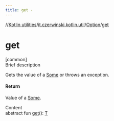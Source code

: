 ```yaml
---
title: get -
---
```

//[Kotlin utilities](../../index.html)/[it.czerwinski.kotlin.util](../index.html)/[Option](index.html)/[get](get.html)



# get  
[common]  
Brief description  


Gets the value of a [Some](../-some/index.html) or throws an exception.



#### Return  


Value of a [Some](../-some/index.html).

  
Content  
abstract fun [get](get.html)(): [T](index.html)  



